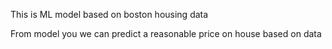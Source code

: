 This is ML model based on boston housing data

From model you we can predict a reasonable price on house based on data

